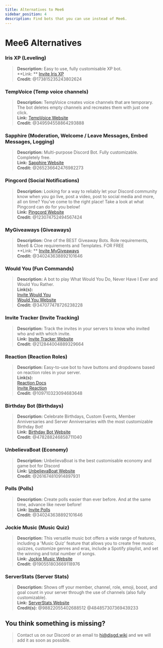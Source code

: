 ```yaml
---
title: Alternatives to Mee6
sidebar_position: 4
description: Find bots that you can use instead of Mee6.
---
```


# Mee6 Alternatives

### Iris XP (Leveling)

> **Description:** Easy to use, fully customisable XP bot.  <br/>
**Link:
** [Invite Iris XP](https://discord.com/oauth2/authorize?client_id=910631134742851644&permissions=268699648&scope=bot%20applications.commands)  <br/>
**Credit:** @173815235243802624

### TempVoice (Temp voice channels)

> **Description:** TempVoice creates voice channels that are temporary. The bot deletes empty channels and recreates
> them with just one click. <br/>
**Link:**  [TempVoice Website](https://tempvoice.xyz/)  <br/>
**Credit:** @349594558864293888

### Sapphire (Moderation, Welcome / Leave Messages, Embed Messages, Logging)

> **Description:** Multi-purpose Discord Bot. Fully customizable. Completely free. <br/>
**Link:**  [Sapphire Website](https://sapph.xyz/)  <br/>
**Credit:** @265236642476982273

### Pingcord (Social Notifications)

> **Description:** Looking for a way to reliably let your Discord community know when you go live, post a video, post to
> social media and more, all on time? You've come to the right place! Take a look at what Pingcord can do for you
> below! <br/>
**Link:**  [Pingcord Website](https://pingcord.xyz)  <br/>
**Credit:** @123074752494567424

### MyGiveaways (Giveaways)

> **Description:** One of the BEST Giveaway Bots. Role requirements, Mee6 & Cloe requirements and Templates. FOR
> FREE   <br/>
**Link:
** [Invite MyGiveaways](https://discord.com/api/oauth2/authorize?client_id=1052574339662348328&permissions=314368&scope=bot%20applications.commands)   <br/>
**Credit:** @340243638892101646

### Would You (Fun Commands)

> **Description:** A bot to play What Would You Do, Never Have I Ever and Would You Rather.  <br/>
**Link(s):**  <br/>
[Invite Would You](https://discord.com/oauth2/authorize?client_id=981649513427111957&permissions=275415247936&scope=bot%20applications.commands)  <br/>
[Would You Website](https://wouldyoubot.gg/)  <br/>
**Credit:** @347077478726238228

### Invite Tracker (Invite Tracking)

> **Description:** Track the invites in your servers to know who invited who and with which invite.  <br/>
**Link:** [Invite Tracker Website](https://invite-tracker.com/)  <br/>
**Credit:** @212844004889329664

### Reaction (Reaction Roles)

> **Description:** Easy-to-use bot to have buttons and dropdowns based on reaction roles in your server.  <br/>
**Link(s):** <br/>
[Reaction Docs](https://rr.auttaja.io/)  <br/>
[Invite Reaction](https://discord.com/oauth2/authorize?client_id=700070794444669039&scope=bot%20applications.commands%20identify&permissions=268451840&response_type=code)  <br/>
**Credit:** @109710323094683648

### Birthday Bot (Birthdays)

> **Description:** Celebrate Birthdays, Custom Events, Member Anniversaries and Server Anniversaries with the most customizable Birthday Bot!  <br/>
**Link:** [Birthday Bot Website](https://birthdaybot.scottbucher.dev/)  <br/>
**Credit:** @478288246858711040

### UnbelievaBoat (Economy)

> **Description:** UnbelievaBoat is the best customisable economy and game bot for Discord  <br/>
**Link:** [UnbelievaBoat Website](https://unbelievaboat.com/)  <br/>
**Credit:** @261674810914897931

### Polls (Polls)

> **Description:** Create polls easier than ever before. And at the same time, advance like never before!  <br/>
**Link:** [Invite Polls](https://discord.com/api/oauth2/authorize?client_id=1133835522113024151&permissions=18013093227520&redirect_uri=https%3A%2F%2Fpolls.sattler.dev%2Fprivacy-and-tos%3Futm_source%3Ddiscord-app-invite&response_type=code&scope=identify%20applications.commands%20bot)  <br/>
**Credit:** @340243638892101646

### Jockie Music (Music Quiz)

> **Description:** This versatile music bot offers a wide range of features, including a 'Music Quiz' feature that allows you to create free music quizzes, customize genres and eras, include a Spotify playlist, and set the winning and total number of songs.  <br/>
**Link:** [Jockie Music Website](https://www.jockiemusic.com/)  <br/>
**Credit:** @190551803669118976

### ServerStats (Server Stats)

> **Description:**  Shows off your member, channel, role, emoji, boost, and goal count in your server through the use of channels (also fully customizable).  <br/>
**Link:** [ServerStats Website](https://serverstatsbot.com/)  <br/>
**Credit(s):** @98822055402688512 @484857307369439233

## You think something is missing?

> Contact us on our Discord or an email to hi@disgd.wiki and we will add it as soon as possible.